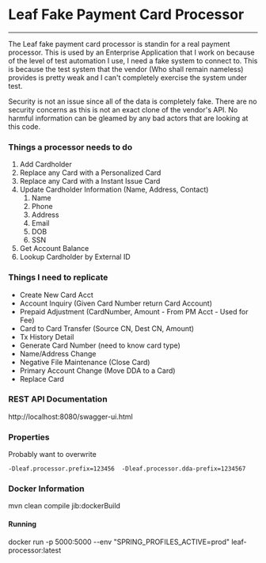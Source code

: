 # Leaf Fake Payment Card Processor

***
The Leaf fake payment card processor is standin for a real payment processor. This is used by an Enterprise Application
that I work on because of the level of test automation I use, I need a fake system to connect to. This is because the
test system that the vendor (Who shall remain nameless)
provides is pretty weak and I can't completely exercise the system under test.

Security is not an issue since all of the data is completely fake. There are no security concerns as this is not an
exact clone of the vendor's API. No harmful information can be gleamed by any bad actors that are looking at this code.

### Things a processor needs to do

1. Add Cardholder
2. Replace any Card with a Personalized Card
3. Replace any Card with a Instant Issue Card
4. Update Cardholder Information (Name, Address, Contact)
   1. Name
   2. Phone
   3. Address
   4. Email
   5. DOB
   6. SSN
5. Get Account Balance
6. Lookup Cardholder by External ID

### Things I need to replicate

- Create New Card Acct
- Account Inquiry (Given Card Number return Card Account)
- Prepaid Adjustment (CardNumber, Amount - From PM Acct - Used for Fee)
- Card to Card Transfer (Source CN, Dest CN, Amount)
- Tx History Detail
- Generate Card Number (need to know card type)
- Name/Address Change
- Negative File Maintenance (Close Card)
- Primary Account Change (Move DDA to a Card)
- Replace Card

### REST API Documentation

http://localhost:8080/swagger-ui.html

### Properties

Probably want to overwrite

``` 
-Dleaf.processor.prefix=123456  -Dleaf.processor.dda-prefix=1234567
```

### Docker Information

mvn clean compile jib:dockerBuild

#### Running

docker run -p 5000:5000 --env "SPRING_PROFILES_ACTIVE=prod" leaf-processor:latest


